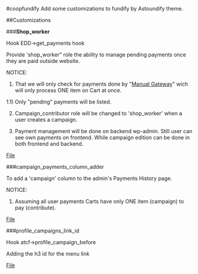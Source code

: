 #coopfundify
Add some customizations to fundify by Astoundify theme.


##Customizations

###**Shop_worker** 

 Hook EDD->get_payments hook
 
 Provide 'shop_worker" role the ability to manage pending payments once they are paid outside website.

 NOTICE: 
 
 1) That we will only check for payments done by "[Manual Gateway](https://github.com/aleph1888/manual_edd_wp_plugin)" wich will only process ONE item on Cart at once.
 
 1.1) Only "pending" payments will be listed.
 
 2) Campaign_contributor role will be changed to 'shop_worker' when a user creates a campaign.
 
 3) Payment management will be done on backend wp-admin. Still user can see own payments on frontend. While campaign edition can be done in both frontend and backend. 

 [File](https://github.com/aleph1888/coopfundify/blob/master/shop_worker.php)


###campaign_payments_column_adder

 To add a 'campaign' column to the admin's Payments History page.
 
 NOTICE:
 
 1) Assuming all user payments Carts have only ONE item (campaign) to pay (contribute).
 
 [File](https://github.com/CICIC/coopfundify/blob/master/campaign_payments_column_adder.php)

###profile_campaigns_link_id 

 Hook atcf->profile_campaign_before
 
 Adding the h3 id for the menu link 
 
 [File](https://github.com/CICIC/coopfundify/blob/master/profile_campaigns_link_id.php)
